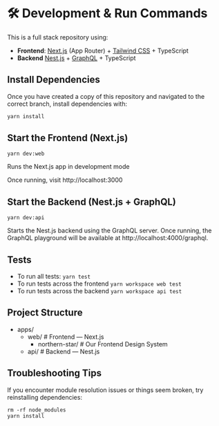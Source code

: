 # 🛠 Development & Run Commands

This is a full stack repository using:

- **Frontend**: [Next.js](https://nextjs.org/) (App Router) + [Tailwind CSS](https://tailwindcss.com/) + TypeScript 
- **Backend** [Nest.js](https://nestjs.com/) + [GraphQL](https://graphql.org/) + TypeScript

## Install Dependencies
Once you have created a copy of this repository and navigated to the correct branch, install dependencies with:

```bash
yarn install
```

## Start the Frontend (Next.js)
```
yarn dev:web
```
Runs the Next.js app in development mode

Once running, visit http://localhost:3000

## Start the Backend (Nest.js + GraphQL)
```
yarn dev:api
```
Starts the Nest.js backend using the GraphQL server.
Once running, the GraphQL playground will be available at http://localhost:4000/graphql.

## Tests
- To run all tests: `yarn test`
- To run tests across the frontend `yarn workspace web test`
- To run tests across the backend `yarn workspace api test`

## Project Structure
- apps/
  - web/                  # Frontend — Next.js
    - northern-star/      # Our Frontend Design System
  - api/                  # Backend — Nest.js

## Troubleshooting Tips
If you encounter module resolution issues or things seem broken, try reinstalling dependencies:
```
rm -rf node_modules
yarn install
```
